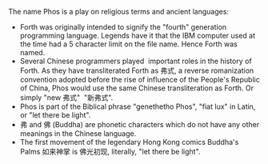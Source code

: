 The name Phos is a play on religious terms and ancient languages:
- Forth was originally intended to signify the "fourth" generation programming language. Legends have it that the IBM computer used at the time had a 5 character limit on the file name. Hence Forth was named.
- Several Chinese programmers played  important roles in the history of Forth. As they have transliterated Forth as 弗式, a reverse romanization convention adopted before the rise of influence of the People's Republic of China, Phos would use the same Chinese transliteration as Forth. Or simply "new 弗式"  "新弗式".
- Phos is part of the Biblical phrase "genethetho Phos", "fiat lux" in Latin, or "let there be light".
- 弗 and 佛 (Buddha) are phonetic characters which do not have any other meanings in the Chinese language.
- The first movement of the legendary Hong Kong comics Buddha's Palms 如来神掌 is 佛光初现, literally, "let there be light".
